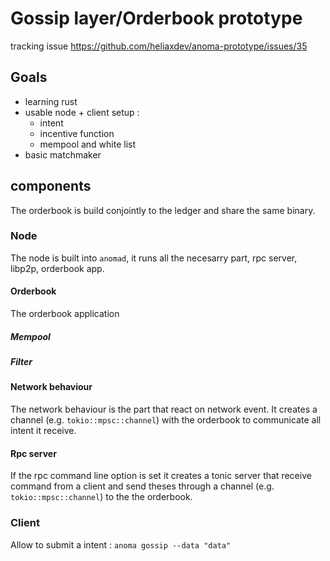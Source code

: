 # Gossip layer/Orderbook prototype

tracking issue <https://github.com/heliaxdev/anoma-prototype/issues/35>

## Goals

- learning rust
- usable node + client setup :
  - intent
  - incentive function
  - mempool and white list
- basic matchmaker

## components

The orderbook is build conjointly to the ledger and share the same binary.

### Node

The node is built into `anomad`, it runs all the necesarry part, rpc server,
libp2p, orderbook app.

#### Orderbook

The orderbook application

##### Mempool

##### Filter

#### Network behaviour
The network behaviour is the part that react on network event. It creates a
channel (e.g. `tokio::mpsc::channel`) with the orderbook to communicate all
intent it receive.

#### Rpc server
If the rpc command line option is set it creates a tonic server that receive
command from a client and send theses through a channel
(e.g. `tokio::mpsc::channel`) to the the orderbook.

### Client
Allow to submit a intent :
`anoma gossip --data "data"`
